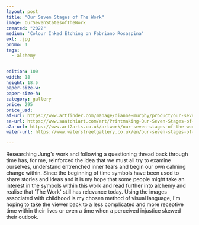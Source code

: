 ```yaml
---
layout: post
title: "Our Seven Stages of The Work"
image: OurSevenStatesofTheWork
created: "2022"
medium: 'Colour Inked Etching on Fabriano Rosaspina'
ext: .jpg
promo: 1
tags:
  - alchemy


edition: 100
width: 18
height: 18.5
paper-size-w: 
paper-size-h: 
category: gallery
price: 295
price_usd: 
af-url: https://www.artfinder.com/manage/dianne-murphy/product/our-seven-stages-of-the-work/
sa-url: https://www.saatchiart.com/art/Printmaking-Our-Seven-Stages-of-the-Work/19454/9578453/view
a2a-url: https://www.art2arts.co.uk/artwork/our-seven-stages-of-the-work
water-url: https://www.waterstreetgallery.co.uk/en/our-seven-stages-of-the-work-08.html

---
```


Researching Jung's work and following a questioning thread back through time has, for me, reinforced the idea that we must all try to examine ourselves, understand entrenched inner fears and begin our own calming change within. Since the beginning of time symbols have been used to share stories and ideas and it is my hope that some people might take an interest in the symbols within this work and read further into alchemy and realise that 'The Work' still has relevance today. Using the images associated with childhood is my chosen method of visual language, I'm hoping to take the viewer back to a less complicated and more receptive time within their lives or even a time when a perceived injustice skewed their outlook.
